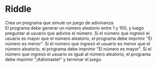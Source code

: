 # Riddle

Crea un programa que simule un juego de adivinanza.<br/> El programa debe generar un número aleatorio entre 1 y 100, y luego preguntar al usuario que adivine el número. Si el número que ingresó el usuario es mayor que el número aleatorio, el programa debe imprimir "El número es menor". Si el número que ingresó el usuario es menor que el número aleatorio, el programa debe imprimir "El número es mayor". Si el número que ingresó el usuario es igual al número aleatorio, el programa debe imprimir "¡Adivinaste!" y terminar el juego.
